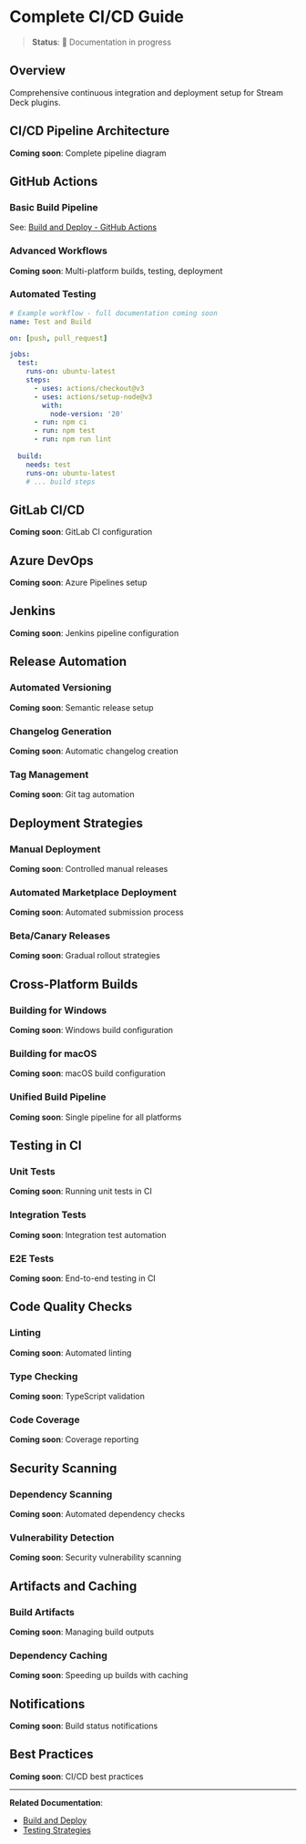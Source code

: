 # Complete CI/CD Guide

> **Status**: 🚧 Documentation in progress

## Overview

Comprehensive continuous integration and deployment setup for Stream Deck plugins.

## CI/CD Pipeline Architecture

**Coming soon**: Complete pipeline diagram

## GitHub Actions

### Basic Build Pipeline

See: [Build and Deploy - GitHub Actions](build-and-deploy.md#github-actions)

### Advanced Workflows

**Coming soon**: Multi-platform builds, testing, deployment

### Automated Testing

```yaml
# Example workflow - full documentation coming soon
name: Test and Build

on: [push, pull_request]

jobs:
  test:
    runs-on: ubuntu-latest
    steps:
      - uses: actions/checkout@v3
      - uses: actions/setup-node@v3
        with:
          node-version: '20'
      - run: npm ci
      - run: npm test
      - run: npm run lint
      
  build:
    needs: test
    runs-on: ubuntu-latest
    # ... build steps
```

## GitLab CI/CD

**Coming soon**: GitLab CI configuration

## Azure DevOps

**Coming soon**: Azure Pipelines setup

## Jenkins

**Coming soon**: Jenkins pipeline configuration

## Release Automation

### Automated Versioning

**Coming soon**: Semantic release setup

### Changelog Generation

**Coming soon**: Automatic changelog creation

### Tag Management

**Coming soon**: Git tag automation

## Deployment Strategies

### Manual Deployment

**Coming soon**: Controlled manual releases

### Automated Marketplace Deployment

**Coming soon**: Automated submission process

### Beta/Canary Releases

**Coming soon**: Gradual rollout strategies

## Cross-Platform Builds

### Building for Windows

**Coming soon**: Windows build configuration

### Building for macOS

**Coming soon**: macOS build configuration

### Unified Build Pipeline

**Coming soon**: Single pipeline for all platforms

## Testing in CI

### Unit Tests

**Coming soon**: Running unit tests in CI

### Integration Tests

**Coming soon**: Integration test automation

### E2E Tests

**Coming soon**: End-to-end testing in CI

## Code Quality Checks

### Linting

**Coming soon**: Automated linting

### Type Checking

**Coming soon**: TypeScript validation

### Code Coverage

**Coming soon**: Coverage reporting

## Security Scanning

### Dependency Scanning

**Coming soon**: Automated dependency checks

### Vulnerability Detection

**Coming soon**: Security vulnerability scanning

## Artifacts and Caching

### Build Artifacts

**Coming soon**: Managing build outputs

### Dependency Caching

**Coming soon**: Speeding up builds with caching

## Notifications

**Coming soon**: Build status notifications

## Best Practices

**Coming soon**: CI/CD best practices

---

**Related Documentation**:
- [Build and Deploy](build-and-deploy.md)
- [Testing Strategies](testing-strategies.md)
